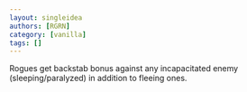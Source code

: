 ```yaml
---
layout: singleidea
authors: [RGRN]
category: [vanilla]
tags: []
---
```

Rogues get backstab bonus against any incapacitated enemy (sleeping/paralyzed) in addition to fleeing ones.
